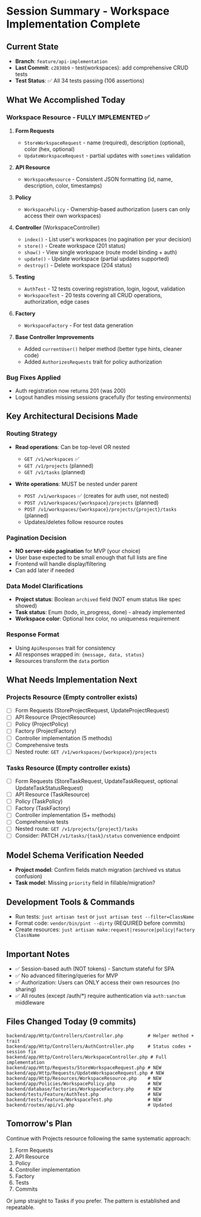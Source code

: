 # Session Summary - Workspace Implementation Complete

## Current State
- **Branch**: `feature/api-implementation`
- **Last Commit**: `c2838b9` - test(workspaces): add comprehensive CRUD tests
- **Test Status**: ✅ All 34 tests passing (106 assertions)

## What We Accomplished Today

### Workspace Resource - FULLY IMPLEMENTED ✅
1. **Form Requests**
   - `StoreWorkspaceRequest` - name (required), description (optional), color (hex, optional)
   - `UpdateWorkspaceRequest` - partial updates with `sometimes` validation

2. **API Resource**
   - `WorkspaceResource` - Consistent JSON formatting (id, name, description, color, timestamps)

3. **Policy**
   - `WorkspacePolicy` - Ownership-based authorization (users can only access their own workspaces)

4. **Controller** (WorkspaceController)
   - `index()` - List user's workspaces (no pagination per your decision)
   - `store()` - Create workspace (201 status)
   - `show()` - View single workspace (route model binding + auth)
   - `update()` - Update workspace (partial updates supported)
   - `destroy()` - Delete workspace (204 status)

5. **Testing**
   - `AuthTest` - 12 tests covering registration, login, logout, validation
   - `WorkspaceTest` - 20 tests covering all CRUD operations, authorization, edge cases

6. **Factory**
   - `WorkspaceFactory` - For test data generation

7. **Base Controller Improvements**
   - Added `currentUser()` helper method (better type hints, cleaner code)
   - Added `AuthorizesRequests` trait for policy authorization

### Bug Fixes Applied
- Auth registration now returns 201 (was 200)
- Logout handles missing sessions gracefully (for testing environments)

## Key Architectural Decisions Made

### Routing Strategy
- **Read operations**: Can be top-level OR nested
  - `GET /v1/workspaces` ✅
  - `GET /v1/projects` (planned)
  - `GET /v1/tasks` (planned)
  
- **Write operations**: MUST be nested under parent
  - `POST /v1/workspaces` ✅ (creates for auth user, not nested)
  - `POST /v1/workspaces/{workspace}/projects` (planned)
  - `POST /v1/workspaces/{workspace}/projects/{project}/tasks` (planned)
  - Updates/deletes follow resource routes

### Pagination Decision
- **NO server-side pagination** for MVP (your choice)
- User base expected to be small enough that full lists are fine
- Frontend will handle display/filtering
- Can add later if needed

### Data Model Clarifications
- **Project status**: Boolean `archived` field (NOT enum status like spec showed)
- **Task status**: Enum (todo, in_progress, done) - already implemented
- **Workspace color**: Optional hex color, no uniqueness requirement

### Response Format
- Using `ApiResponses` trait for consistency
- All responses wrapped in: `{message, data, status}`
- Resources transform the `data` portion

## What Needs Implementation Next

### Projects Resource (Empty controller exists)
- [ ] Form Requests (StoreProjectRequest, UpdateProjectRequest)
- [ ] API Resource (ProjectResource)
- [ ] Policy (ProjectPolicy)
- [ ] Factory (ProjectFactory)
- [ ] Controller implementation (5 methods)
- [ ] Comprehensive tests
- [ ] Nested route: `GET /v1/workspaces/{workspace}/projects`

### Tasks Resource (Empty controller exists)
- [ ] Form Requests (StoreTaskRequest, UpdateTaskRequest, optional UpdateTaskStatusRequest)
- [ ] API Resource (TaskResource)
- [ ] Policy (TaskPolicy)
- [ ] Factory (TaskFactory)
- [ ] Controller implementation (5+ methods)
- [ ] Comprehensive tests
- [ ] Nested route: `GET /v1/projects/{project}/tasks`
- [ ] Consider: PATCH `/v1/tasks/{task}/status` convenience endpoint

## Model Schema Verification Needed
- **Project model**: Confirm fields match migration (archived vs status confusion)
- **Task model**: Missing `priority` field in fillable/migration?

## Development Tools & Commands
- Run tests: `just artisan test` or `just artisan test --filter=ClassName`
- Format code: `vendor/bin/pint --dirty` (REQUIRED before commits)
- Create resources: `just artisan make:request|resource|policy|factory ClassName`

## Important Notes
- ✅ Session-based auth (NOT tokens) - Sanctum stateful for SPA
- ✅ No advanced filtering/queries for MVP
- ✅ Authorization: Users can ONLY access their own resources (no sharing)
- ✅ All routes (except /auth/*) require authentication via `auth:sanctum` middleware

## Files Changed Today (9 commits)
```
backend/app/Http/Controllers/Controller.php         # Helper method + trait
backend/app/Http/Controllers/AuthController.php     # Status codes + session fix
backend/app/Http/Controllers/WorkspaceController.php # Full implementation
backend/app/Http/Requests/StoreWorkspaceRequest.php # NEW
backend/app/Http/Requests/UpdateWorkspaceRequest.php # NEW
backend/app/Http/Resources/WorkspaceResource.php    # NEW
backend/app/Policies/WorkspacePolicy.php            # NEW
backend/database/factories/WorkspaceFactory.php     # NEW
backend/tests/Feature/AuthTest.php                  # NEW
backend/tests/Feature/WorkspaceTest.php             # NEW
backend/routes/api/v1.php                           # Updated
```

## Tomorrow's Plan
Continue with Projects resource following the same systematic approach:
1. Form Requests
2. API Resource
3. Policy
4. Controller implementation
5. Factory
6. Tests
7. Commits

Or jump straight to Tasks if you prefer. The pattern is established and repeatable.
